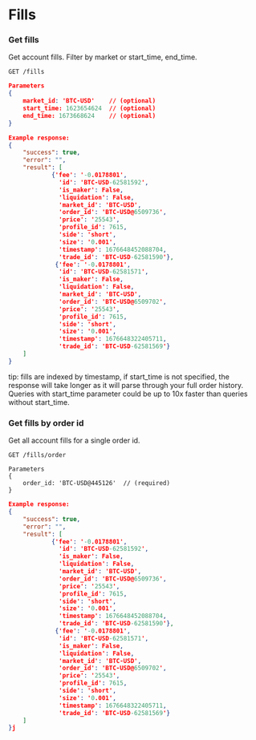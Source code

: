 # Fills

### Get fills

Get account fills. Filter by market or start\_time, end\_time.

```
GET /fills
```

```json
Parameters
{
    market_id: 'BTC-USD'    // (optional)
    start_time: 1623654624  // (optional)
    end_time: 1673668624    // (optional)
}
```

```json
Example response:
{
    "success": true,
    "error": "",
    "result": [
            {'fee': '-0.0178801',
              'id': 'BTC-USD-62581592',
              'is_maker': False,
              'liquidation': False,
              'market_id': 'BTC-USD',
              'order_id': 'BTC-USD@6509736',
              'price': '25543',
              'profile_id': 7615,
              'side': 'short',
              'size': '0.001',
              'timestamp': 1676648452088704,
              'trade_id': 'BTC-USD-62581590'},
             {'fee': '-0.0178801',
              'id': 'BTC-USD-62581571',
              'is_maker': False,
              'liquidation': False,
              'market_id': 'BTC-USD',
              'order_id': 'BTC-USD@6509702',
              'price': '25543',
              'profile_id': 7615,
              'side': 'short',
              'size': '0.001',
              'timestamp': 1676648322405711,
              'trade_id': 'BTC-USD-62581569'}
    ]
}
```

tip: fills are indexed by timestamp, if start\_time is not specified, the response will take longer as it will parse through your full order history. Queries with start\_time parameter could be up to 10x faster than queries without start\_time.

### Get fills by order id

Get all account fills for a single order id.

```
GET /fills/order
```

```
Parameters
{
    order_id: 'BTC-USD@445126'  // (required)
}
```

```json
Example response:
{
    "success": true,
    "error": "",
    "result": [
            {'fee': '-0.0178801',
              'id': 'BTC-USD-62581592',
              'is_maker': False,
              'liquidation': False,
              'market_id': 'BTC-USD',
              'order_id': 'BTC-USD@6509736',
              'price': '25543',
              'profile_id': 7615,
              'side': 'short',
              'size': '0.001',
              'timestamp': 1676648452088704,
              'trade_id': 'BTC-USD-62581590'},
             {'fee': '-0.0178801',
              'id': 'BTC-USD-62581571',
              'is_maker': False,
              'liquidation': False,
              'market_id': 'BTC-USD',
              'order_id': 'BTC-USD@6509702',
              'price': '25543',
              'profile_id': 7615,
              'side': 'short',
              'size': '0.001',
              'timestamp': 1676648322405711,
              'trade_id': 'BTC-USD-62581569'}
    ]
}j
```
